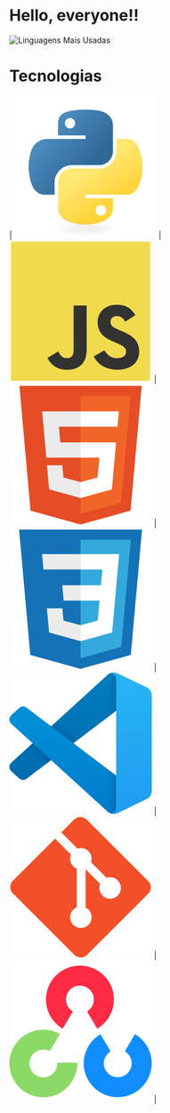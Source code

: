 # Hello, everyone!!

![Linguagens Mais Usadas](https://github-readme-stats.vercel.app/api/top-langs/?username=karllosdev&layout=compact&theme=dark&langs_count=8&hide_border=true&bg_color=000000&title_color=ff6600&text_color=ffffff&icon_color=00ffcc&card_width=450)

# Tecnologias

| ![Python](https://raw.githubusercontent.com/devicons/devicon/master/icons/python/python-original.svg) | ![JavaScript](https://raw.githubusercontent.com/devicons/devicon/master/icons/javascript/javascript-original.svg) | ![HTML](https://raw.githubusercontent.com/devicons/devicon/master/icons/html5/html5-original.svg) | ![CSS](https://raw.githubusercontent.com/devicons/devicon/master/icons/css3/css3-original.svg) | ![VS Code](https://raw.githubusercontent.com/devicons/devicon/master/icons/vscode/vscode-original.svg) | ![Git](https://raw.githubusercontent.com/devicons/devicon/master/icons/git/git-original.svg) | ![OpenCV](https://raw.githubusercontent.com/devicons/devicon/master/icons/opencv/opencv-original.svg) |
